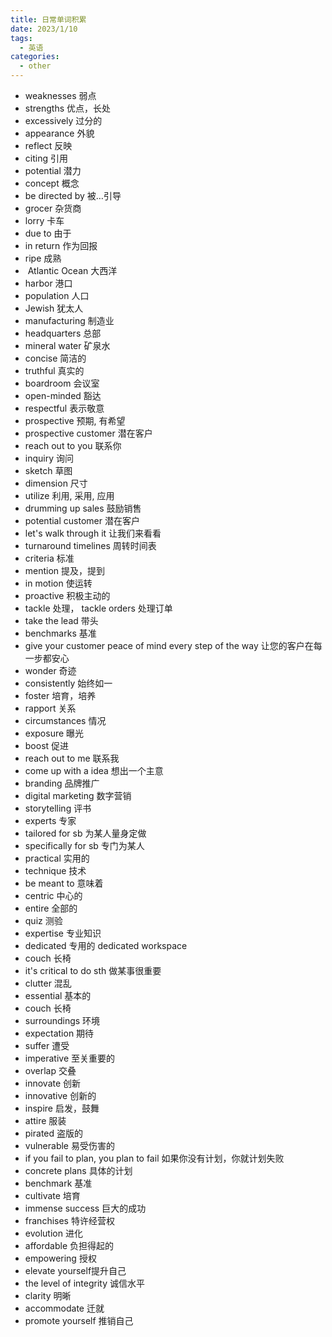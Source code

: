 ```yaml
---
title: 日常单词积累
date: 2023/1/10
tags:
  - 英语
categories:
  - other
---
```


- weaknesses 弱点
- strengths 优点，长处
- excessively 过分的
- appearance 外貌
- reflect 反映
- citing 引用
- potential 潜力
- concept 概念
- be directed by 被…引导
- grocer 杂货商
- lorry 卡车
- due to 由于
- in return 作为回报
- ripe 成熟
-  Atlantic Ocean 大西洋
- harbor 港口
- population 人口
- Jewish 犹太人
- manufacturing 制造业
- headquarters 总部
- mineral water 矿泉水
- concise 简洁的
- truthful 真实的
- boardroom 会议室
- open-minded 豁达
- respectful 表示敬意
- prospective 预期, 有希望
- prospective customer 潜在客户
- reach out to you 联系你
- inquiry 询问
- sketch 草图
- dimension 尺寸
- utilize 利用, 采用, 应用
- drumming up sales 鼓励销售
- potential customer 潜在客户 
- let's walk through it 让我们来看看
- turnaround timelines 周转时间表
- criteria 标准
- mention 提及，提到
- in motion 使运转
- proactive 积极主动的
- tackle 处理， tackle orders 处理订单
- take the lead 带头
- benchmarks 基准
- give your customer peace of mind every step of the way 让您的客户在每一步都安心
- wonder 奇迹
- consistently 始终如一
- foster 培育，培养
- rapport 关系
- circumstances 情况
- exposure 曝光
- boost 促进
- reach out to me 联系我
- come up with a idea 想出一个主意
- branding 品牌推广
- digital marketing 数字营销
- storytelling 评书
- experts 专家
- tailored for sb 为某人量身定做
- specifically for sb 专门为某人
- practical 实用的
- technique 技术
- be meant to 意味着
- centric 中心的
- entire 全部的
- quiz 测验
- expertise 专业知识
- dedicated 专用的 dedicated workspace
- couch 长椅
- it's critical to do sth 做某事很重要
- clutter 混乱
- essential 基本的
- couch 长椅
- surroundings 环境
- expectation 期待
- suffer 遭受
- imperative 至关重要的
- overlap 交叠
- innovate 创新
- innovative 创新的
- inspire 启发，鼓舞
- attire 服装
- pirated 盗版的
- vulnerable 易受伤害的
- if you fail to plan, you plan to fail 如果你没有计划，你就计划失败
- concrete plans 具体的计划
- benchmark 基准
- cultivate 培育
- immense success 巨大的成功
- franchises 特许经营权
- evolution 进化
- affordable 负担得起的
- empowering 授权
- elevate yourself提升自己
- the level of integrity 诚信水平
- clarity 明晰
- accommodate 迁就
- promote yourself 推销自己